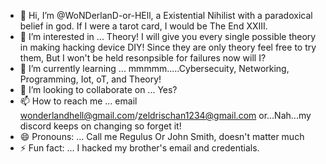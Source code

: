 - 👋 Hi, I’m @WoNDerlanD-or-HEll, a Existential Nihilist with a paradoxical belief in god. If I were a tarot card, I would be The End XXIII.
- 👀 I’m interested in ... Theory! I will give you every single possible theory in making hacking device DIY! Since they are only theory feel free to try them, But I won't be held resonpsible for failures now will I?
- 🌱 I’m currently learning ... mmmmm.....Cybersecuity, Networking, Programming, Iot, oT, and Theory!
- 💞️ I’m looking to collaborate on ... Yes?
- 📫 How to reach me ... email wonderlandhell@gmail.com/zeldrischan1234@gmail.com or...Nah...my discord keeps on changing so forget it!
- 😄 Pronouns: ... Call me Regulus Or John Smith, doesn't matter much
- ⚡ Fun fact: ... I hacked my brother's email and credentials.

<!---
WoNDerlanD-or-HEll/WoNDerlanD-or-HEll is a ✨ special ✨ repository because its `README.md` (this file) appears on your GitHub profile.
You can click the Preview link to take a look at your changes.
--->
